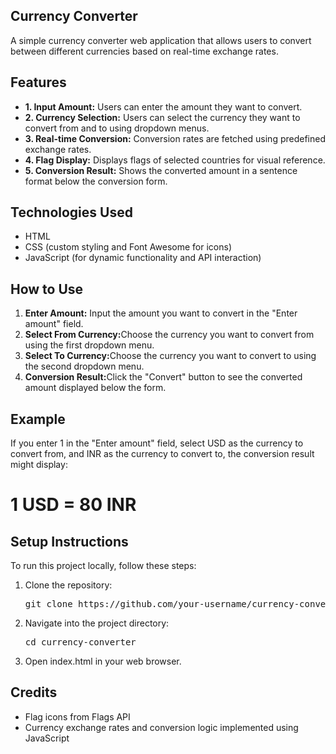 ## Currency Converter
A simple currency converter web application that allows users to convert between different currencies based on real-time exchange rates.

## Features
<ul>
    <li><b>1. Input Amount:</b> Users can enter the amount they want to convert.</li>
    <li><b>2. Currency Selection:</b> Users can select the currency they want to convert from and to using dropdown menus.</li>
    <li><b>3. Real-time Conversion:</b> Conversion rates are fetched using predefined exchange rates.</li>
    <li><b>4. Flag Display:</b> Displays flags of selected countries for visual reference.</li>
    <li><b>5. Conversion Result:</b> Shows the converted amount in a sentence format below the conversion form.</li>
</ul>

## Technologies Used
<ul>
    <li>HTML</li>
    <li>CSS (custom styling and Font Awesome for icons)</li>
    <li>JavaScript (for dynamic functionality and API interaction)</li>
</ul>

## How to Use
<ol>
    <li><b>Enter Amount:</b> Input the amount you want to convert in the "Enter amount" field.</li>
    <li><b>Select From Currency:</b>Choose the currency you want to convert from using the first dropdown menu.</li>
    <li><b>Select To Currency:</b>Choose the currency you want to convert to using the second dropdown menu.</li>
    <li><b>Conversion Result:</b>Click the "Convert" button to see the converted amount displayed below the form.</li>
</ol>

## Example
If you enter 1 in the "Enter amount" field, select USD as the currency to convert from, and INR as the currency to convert to, the conversion result might display:
# 1 USD = 80 INR

## Setup Instructions
To run this project locally, follow these steps:
<ol>
    <li>Clone the repository:</li>
    <pre>git clone https://github.com/your-username/currency-converter.git</pre>
    <li>Navigate into the project directory:</li>
    <pre>cd currency-converter</pre>
    <li>Open index.html in your web browser.</li>
</ol>

## Credits
<ul>
    <li>Flag icons from Flags API</li>
    <li>Currency exchange rates and conversion logic implemented using JavaScript</li>
</ul>
